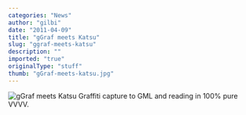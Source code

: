 ```yaml
---
categories: "News"
author: "gilbi"
date: "2011-04-09"
title: "gGraf meets Katsu"
slug: "ggraf-meets-katsu"
description: ""
imported: "true"
originalType: "stuff"
thumb: "gGraf-meets-katsu.jpg"
---
```



![gGraf meets Katsu](gGraf-meets-katsu.jpg) 
Graffiti capture to GML and reading in 100% pure VVVV.
